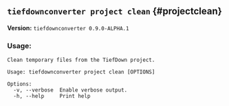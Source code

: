 ## `tiefdownconverter project clean` {#projectclean}

**Version:** `tiefdownconverter 0.9.0-ALPHA.1`

### Usage:
```
Clean temporary files from the TiefDown project.

Usage: tiefdownconverter project clean [OPTIONS]

Options:
  -v, --verbose  Enable verbose output.
  -h, --help     Print help
```


